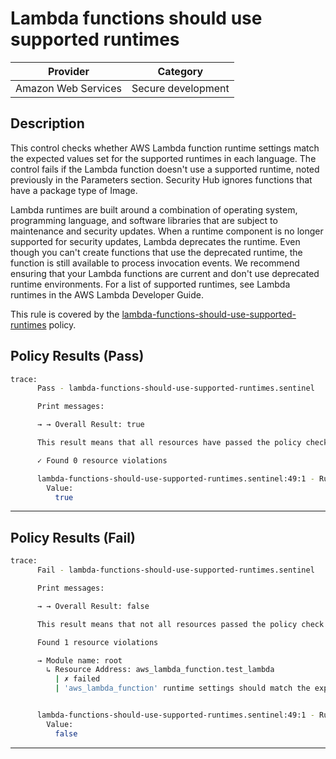 # Lambda functions should use supported runtimes

| Provider            | Category           |
|---------------------|--------------------|
| Amazon Web Services | Secure development |

## Description

This control checks whether AWS Lambda function runtime settings match the expected values set for the supported runtimes in each language. The control fails if the Lambda function doesn't use a supported runtime, noted previously in the Parameters section. Security Hub ignores functions that have a package type of Image.

Lambda runtimes are built around a combination of operating system, programming language, and software libraries that are subject to maintenance and security updates. When a runtime component is no longer supported for security updates, Lambda deprecates the runtime. Even though you can't create functions that use the deprecated runtime, the function is still available to process invocation events. We recommend ensuring that your Lambda functions are current and don't use deprecated runtime environments. For a list of supported runtimes, see Lambda runtimes in the AWS Lambda Developer Guide.

This rule is covered by the [lambda-functions-should-use-supported-runtimes](https://github.com/hashicorp/policy-library-NIST-Policy-Set-for-AWS-Terraform/blob/main/policies/lambda/lambda-functions-should-use-supported-runtimes.sentinel) policy.

## Policy Results (Pass)
```bash
trace:
      Pass - lambda-functions-should-use-supported-runtimes.sentinel

      Print messages:

      → → Overall Result: true

      This result means that all resources have passed the policy check for the policy lambda-functions-should-use-supported-runtimes.

      ✓ Found 0 resource violations

      lambda-functions-should-use-supported-runtimes.sentinel:49:1 - Rule "main"
        Value:
          true
```

---

## Policy Results (Fail)
```bash
trace:
      Fail - lambda-functions-should-use-supported-runtimes.sentinel

      Print messages:

      → → Overall Result: false

      This result means that not all resources passed the policy check and the protected behavior is not allowed for the policy lambda-functions-should-use-supported-runtimes.

      Found 1 resource violations

      → Module name: root
        ↳ Resource Address: aws_lambda_function.test_lambda
          | ✗ failed
          | 'aws_lambda_function' runtime settings should match the expected values set for the supported runtimes in each language. Refer to https://docs.aws.amazon.com/securityhub/latest/userguide/lambda-controls.html#lambda-2 for more details.


      lambda-functions-should-use-supported-runtimes.sentinel:49:1 - Rule "main"
        Value:
          false
```

---